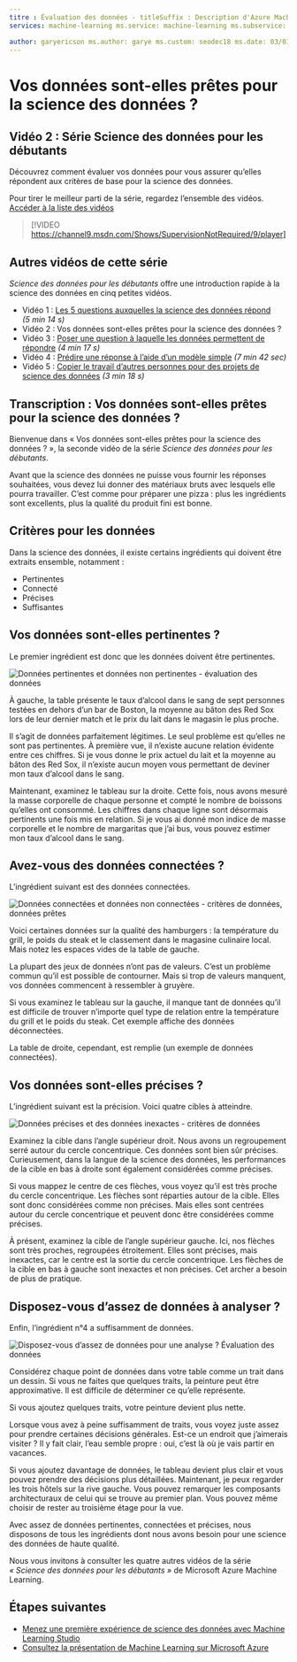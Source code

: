 ```yaml
---
titre : Évaluation des données - titleSuffix : Description d'Azure Machine Learning Studio : Quatre critères que vos données doivent respecter pour être prêtes pour la science des données. Cette vidéo contient des exemples concrets pour faciliter l’évaluation de données de base.
services: machine-learning ms.service: machine-learning ms.subservice: studio ms.topic: article

author: garyericson ms.author: garye ms.custom: seodec18 ms.date: 03/01/2018
---
```

# <a name="is-your-data-ready-for-data-science"></a>Vos données sont-elles prêtes pour la science des données ?
## <a name="video-2-data-science-for-beginners-series"></a>Vidéo 2 : Série Science des données pour les débutants
Découvrez comment évaluer vos données pour vous assurer qu’elles répondent aux critères de base pour la science des données.

Pour tirer le meilleur parti de la série, regardez l’ensemble des vidéos. [Accéder à la liste des vidéos](#other-videos-in-this-series)
<br>

> [!VIDEO https://channel9.msdn.com/Shows/SupervisionNotRequired/9/player]
>
>

## <a name="other-videos-in-this-series"></a>Autres vidéos de cette série
*Science des données pour les débutants* offre une introduction rapide à la science des données en cinq petites vidéos.

* Vidéo 1 : [Les 5 questions auxquelles la science des données répond](data-science-for-beginners-the-5-questions-data-science-answers.md) *(5 min 14 s)*
* Vidéo 2 : Vos données sont-elles prêtes pour la science des données ?
* Vidéo 3 : [Poser une question à laquelle les données permettent de répondre](data-science-for-beginners-ask-a-question-you-can-answer-with-data.md) *(4 min 17 s)*
* Vidéo 4 : [Prédire une réponse à l’aide d’un modèle simple](data-science-for-beginners-predict-an-answer-with-a-simple-model.md) *(7 min 42 sec)*
* Vidéo 5 : [Copier le travail d’autres personnes pour des projets de science des données](data-science-for-beginners-copy-other-peoples-work-to-do-data-science.md) *(3 min 18 s)*

## <a name="transcript-is-your-data-ready-for-data-science"></a>Transcription : Vos données sont-elles prêtes pour la science des données ?
Bienvenue dans « Vos données sont-elles prêtes pour la science des données ? », la seconde vidéo de la série *Science des données pour les débutants*.  

Avant que la science des données ne puisse vous fournir les réponses souhaitées, vous devez lui donner des matériaux bruts avec lesquels elle pourra travailler. C’est comme pour préparer une pizza : plus les ingrédients sont excellents, plus la qualité du produit fini est bonne. 

## <a name="criteria-for-data"></a>Critères pour les données
Dans la science des données, il existe certains ingrédients qui doivent être extraits ensemble, notamment :

* Pertinentes
* Connecté
* Précises
* Suffisantes

## <a name="is-your-data-relevant"></a>Vos données sont-elles pertinentes ?
Le premier ingrédient est donc que les données doivent être pertinentes.

![Données pertinentes et données non pertinentes - évaluation des données](./media/data-science-for-beginners-is-your-data-ready-for-data-science/relevant-and-irrelevant-data.png)

À gauche, la table présente le taux d’alcool dans le sang de sept personnes testées en dehors d’un bar de Boston, la moyenne au bâton des Red Sox lors de leur dernier match et le prix du lait dans le magasin le plus proche.

Il s’agit de données parfaitement légitimes. Le seul problème est qu’elles ne sont pas pertinentes. À première vue, il n’existe aucune relation évidente entre ces chiffres. Si je vous donne le prix actuel du lait et la moyenne au bâton des Red Sox, il n’existe aucun moyen vous permettant de deviner mon taux d’alcool dans le sang.

Maintenant, examinez le tableau sur la droite. Cette fois, nous avons mesuré la masse corporelle de chaque personne et compté le nombre de boissons qu’elles ont consommé.  Les chiffres dans chaque ligne sont désormais pertinents une fois mis en relation. Si je vous ai donné mon indice de masse corporelle et le nombre de margaritas que j’ai bus, vous pouvez estimer mon taux d’alcool dans le sang.

## <a name="do-you-have-connected-data"></a>Avez-vous des données connectées ?
L’ingrédient suivant est des données connectées.

![Données connectées et données non connectées - critères de données, données prêtes](./media/data-science-for-beginners-is-your-data-ready-for-data-science/connected-vs-disconnected-data.png)

Voici certaines données sur la qualité des hamburgers : la température du grill, le poids du steak et le classement dans le magasine culinaire local. Mais notez les espaces vides de la table de gauche.

La plupart des jeux de données n’ont pas de valeurs. C’est un problème commun qu’il est possible de contourner. Mais si trop de valeurs manquent, vos données commencent à ressembler à gruyère.

Si vous examinez le tableau sur la gauche, il manque tant de données qu’il est difficile de trouver n’importe quel type de relation entre la température du grill et le poids du steak. Cet exemple affiche des données déconnectées.

La table de droite, cependant, est remplie (un exemple de données connectées).

## <a name="is-your-data-accurate"></a>Vos données sont-elles précises ?
L’ingrédient suivant est la précision. Voici quatre cibles à atteindre.

![Données précises et des données inexactes - critères de données](./media/data-science-for-beginners-is-your-data-ready-for-data-science/inaccurate-vs-accurate-data.png)

Examinez la cible dans l’angle supérieur droit. Nous avons un regroupement serré autour du cercle concentrique. Ces données sont bien sûr précises. Curieusement, dans la langue de la science des données, les performances de la cible en bas à droite sont également considérées comme précises.

Si vous mappez le centre de ces flèches, vous voyez qu’il est très proche du cercle concentrique. Les flèches sont réparties autour de la cible. Elles sont donc considérées comme non précises. Mais elles sont centrées autour du cercle concentrique et peuvent donc être considérées comme précises.

À présent, examinez la cible de l’angle supérieur gauche. Ici, nos flèches sont très proches, regroupées étroitement. Elles sont précises, mais inexactes, car le centre est la sortie du cercle concentrique. Les flèches de la cible en bas à gauche sont inexactes et non précises. Cet archer a besoin de plus de pratique.

## <a name="do-you-have-enough-data-to-work-with"></a>Disposez-vous d’assez de données à analyser ?
Enfin, l’ingrédient n°4 a suffisamment de données.

![Disposez-vous d’assez de données pour une analyse ? Évaluation des données](./media/data-science-for-beginners-is-your-data-ready-for-data-science/barely-enough-data.png)

Considérez chaque point de données dans votre table comme un trait dans un dessin. Si vous ne faites que quelques traits, la peinture peut être approximative. Il est difficile de déterminer ce qu’elle représente.

Si vous ajoutez quelques traits, votre peinture devient plus nette.

Lorsque vous avez à peine suffisamment de traits, vous voyez juste assez pour prendre certaines décisions générales. Est-ce un endroit que j’aimerais visiter ? Il y fait clair, l’eau semble propre : oui, c’est là où je vais partir en vacances.

Si vous ajoutez davantage de données, le tableau devient plus clair et vous pouvez prendre des décisions plus détaillées. Maintenant, je peux regarder les trois hôtels sur la rive gauche. Vous pouvez remarquer les composants architecturaux de celui qui se trouve au premier plan. Vous pouvez même choisir de rester au troisième étage pour la vue.

Avec assez de données pertinentes, connectées et précises, nous disposons de tous les ingrédients dont nous avons besoin pour une science des données de haute qualité.

Nous vous invitons à consulter les quatre autres vidéos de la série *« Science des données pour les débutants »* de Microsoft Azure Machine Learning.

## <a name="next-steps"></a>Étapes suivantes
* [Menez une première expérience de science des données avec Machine Learning Studio](create-experiment.md)
* [Consultez la présentation de Machine Learning sur Microsoft Azure](what-is-machine-learning.md)
